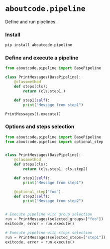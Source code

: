 # `aboutcode.pipeline`

Define and run pipelines.

### Install

```bash
pip install aboutcode.pipeline
```

### Define and execute a pipeline

```python
from aboutcode.pipeline import BasePipeline

class PrintMessages(BasePipeline):
    @classmethod
    def steps(cls):
        return (cls.step1,)

    def step1(self):
        print("Message from step1")

PrintMessages().execute()
```

### Options and steps selection

```python
from aboutcode.pipeline import BasePipeline
from aboutcode.pipeline import optional_step


class PrintMessages(BasePipeline):
    @classmethod
    def steps(cls):
        return (cls.step1, cls.step2)

    def step1(self):
        print("Message from step1")

    @optional_step("foo")
    def step2(self):
        print("Message from step2")


# Execute pipeline with group selection
run = PrintMessages(selected_groups=["foo"])
exitcode, error = run.execute()

# Execute pipeline with steps selection
run = PrintMessages(selected_steps=["step1"])
exitcode, error = run.execute()
```

